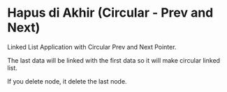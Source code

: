 # Hapus di Akhir (Circular - Prev and Next)
Linked List Application with Circular Prev and Next Pointer.

The last data will be linked with the first data so it will make circular linked list.

If you delete node, it delete the last node.
